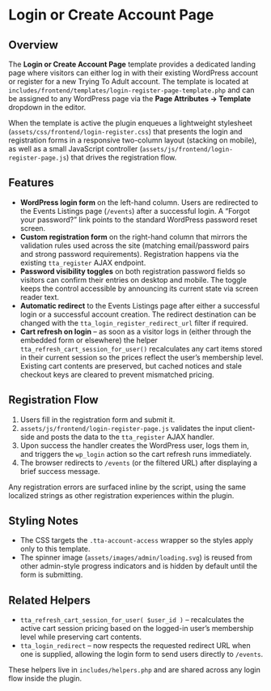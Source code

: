 # Login or Create Account Page

## Overview
The **Login or Create Account Page** template provides a dedicated landing
page where visitors can either log in with their existing WordPress account
or register for a new Trying To Adult account. The template is located at
`includes/frontend/templates/login-register-page-template.php` and can be
assigned to any WordPress page via the **Page Attributes → Template**
dropdown in the editor.

When the template is active the plugin enqueues a lightweight stylesheet
(`assets/css/frontend/login-register.css`) that presents the login and
registration forms in a responsive two-column layout (stacking on mobile),
as well as a small JavaScript controller
(`assets/js/frontend/login-register-page.js`) that drives the registration
flow.

## Features
- **WordPress login form** on the left-hand column. Users are redirected to
  the Events Listings page (`/events`) after a successful login. A “Forgot
your password?” link points to the standard WordPress password reset
screen.
- **Custom registration form** on the right-hand column that mirrors the
  validation rules used across the site (matching email/password pairs and
  strong password requirements). Registration happens via the existing
  `tta_register` AJAX endpoint.
- **Password visibility toggles** on both registration password fields so
  visitors can confirm their entries on desktop and mobile. The toggle keeps
  the control accessible by announcing its current state via screen reader
  text.
- **Automatic redirect** to the Events Listings page after either a
  successful login or a successful account creation. The redirect
  destination can be changed with the
  `tta_login_register_redirect_url` filter if required.
- **Cart refresh on login** – as soon as a visitor logs in (either through
  the embedded form or elsewhere) the helper
  `tta_refresh_cart_session_for_user()` recalculates any cart items stored in
their current session so the prices reflect the user’s membership level.
  Existing cart contents are preserved, but cached notices and stale
  checkout keys are cleared to prevent mismatched pricing.

## Registration Flow
1. Users fill in the registration form and submit it.
2. `assets/js/frontend/login-register-page.js` validates the input client-
   side and posts the data to the `tta_register` AJAX handler.
3. Upon success the handler creates the WordPress user, logs them in, and
   triggers the `wp_login` action so the cart refresh runs immediately.
4. The browser redirects to `/events` (or the filtered URL) after displaying
   a brief success message.

Any registration errors are surfaced inline by the script, using the same
localized strings as other registration experiences within the plugin.

## Styling Notes
- The CSS targets the `.tta-account-access` wrapper so the styles apply only
  to this template.
- The spinner image (`assets/images/admin/loading.svg`) is reused from other
  admin-style progress indicators and is hidden by default until the form is
  submitting.

## Related Helpers
- `tta_refresh_cart_session_for_user( $user_id )` – recalculates the active
  cart session pricing based on the logged-in user’s membership level while
  preserving cart contents.
- `tta_login_redirect` – now respects the requested redirect URL when one is
  supplied, allowing the login form to send users directly to `/events`.

These helpers live in `includes/helpers.php` and are shared across any login
flow inside the plugin.
